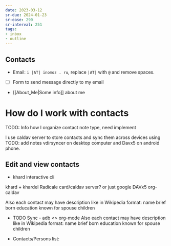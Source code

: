 ```yaml
---
date: 2023-03-12
sr-due: 2024-01-23
sr-ease: 290
sr-interval: 251
tags:
- inbox
- outline
---
```


## Contacts

- Email: `i |AT| inomoz . ru`, replace `|AT|` with `@` and remove spaces.
- [ ] Form to send message directly to my email
- [[About_Me|Some info]] about me

# How do I work with contacts

TODO: Info how I organize contact note type, need implement

I use caldav server to store contacts and sync them across devices using
TODO: add notes vdirsyncer on desktop computer and Davx5 on android phone.

## Edit and view contacts

- khard interactive cli

khard + khardel Radicale card/caldav server? or just google DAVx5 org-caldav

Also each contact may have description like in Wikipedia format: name brief born
education known for spouse children

- TODO Sync - adb <> org-mode Also each contact may have description like in
  Wikipedia format: name brief born education known for spouse children

- Contacts/Persons list:
